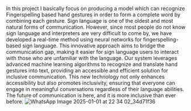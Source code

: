 In this project I basically focus on producing a model which can recognize Fingerspelling based hand gestures in order to form a complete word by combining each gesture. Sign language is one of the oldest and most natural forms of communication. However, since most people do not know sign language and interpreters are very difficult to come by, we have developed a real-time method using neural networks for fingerspelling-based sign language. This innovative approach aims to bridge the communication gap, making it easier for sign language users to interact with those who are unfamiliar with the language. Our system leverages advanced machine learning algorithms to recognize and translate hand gestures into text, providing an accessible and efficient solution for inclusive communication. This new technology not only enhances accessibility but also promotes inclusivity, ensuring that everyone can engage in meaningful conversations regardless of their language abilities. The future of communication is here, and it is more inclusive than ever before.
![WhatsApp Image 2025-01-01 at 22 34 02_34d71f36](https://github.com/user-attachments/assets/09c9d4ff-8120-4054-ba15-00a3b4092ca2)
